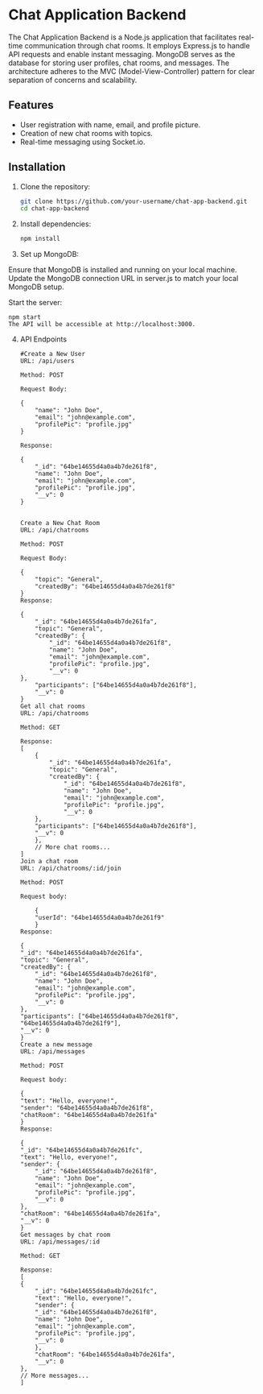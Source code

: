 
# Chat Application Backend

The Chat Application Backend is a Node.js application that facilitates real-time communication through chat rooms. It employs Express.js to handle API requests and enable instant messaging. MongoDB serves as the database for storing user profiles, chat rooms, and messages. The architecture adheres to the MVC (Model-View-Controller) pattern for clear separation of concerns and scalability.

## Features

- User registration with name, email, and profile picture.
- Creation of new chat rooms with topics.
- Real-time messaging using Socket.io.

## Installation

1. Clone the repository:

   ```bash
   git clone https://github.com/your-username/chat-app-backend.git
   cd chat-app-backend
2. Install dependencies:

     ```bash
     npm install

3. Set up MongoDB:

Ensure that MongoDB is installed and running on your local machine.
Update the MongoDB connection URL in server.js to match your local MongoDB setup.

Start the server:

    npm start
    The API will be accessible at http://localhost:3000.

4. API Endpoints
    ```
    #Create a New User
    URL: /api/users

    Method: POST

    Request Body:

    {
        "name": "John Doe",
        "email": "john@example.com",
        "profilePic": "profile.jpg"
    }

    Response:

    {
        "_id": "64be14655d4a0a4b7de261f8",
        "name": "John Doe",
        "email": "john@example.com",
        "profilePic": "profile.jpg",
        "__v": 0
    }


    Create a New Chat Room
    URL: /api/chatrooms

    Method: POST

    Request Body:

    {
        "topic": "General",
        "createdBy": "64be14655d4a0a4b7de261f8"
    }
    Response:

    {
        "_id": "64be14655d4a0a4b7de261fa",
        "topic": "General",
        "createdBy": {
            "_id": "64be14655d4a0a4b7de261f8",
            "name": "John Doe",
            "email": "john@example.com",
            "profilePic": "profile.jpg",
            "__v": 0
    },
        "participants": ["64be14655d4a0a4b7de261f8"],
        "__v": 0
    }
    Get all chat rooms
    URL: /api/chatrooms

    Method: GET

    Response:
    [
        {
            "_id": "64be14655d4a0a4b7de261fa",
            "topic": "General",
            "createdBy": {
                "_id": "64be14655d4a0a4b7de261f8",
                "name": "John Doe",
                "email": "john@example.com",
                "profilePic": "profile.jpg",
                "__v": 0
        },
        "participants": ["64be14655d4a0a4b7de261f8"],
        "__v": 0
        },
        // More chat rooms...
    ]
    Join a chat room
    URL: /api/chatrooms/:id/join

    Method: POST

    Request body:

        {
        "userId": "64be14655d4a0a4b7de261f9"
        }
    Response:

    {
    "_id": "64be14655d4a0a4b7de261fa",
    "topic": "General",
    "createdBy": {
        "_id": "64be14655d4a0a4b7de261f8",
        "name": "John Doe",
        "email": "john@example.com",
        "profilePic": "profile.jpg",
        "__v": 0
    },
    "participants": ["64be14655d4a0a4b7de261f8", "64be14655d4a0a4b7de261f9"],
    "__v": 0
    }
    Create a new message
    URL: /api/messages

    Method: POST

    Request body:

    {
    "text": "Hello, everyone!",
    "sender": "64be14655d4a0a4b7de261f8",
    "chatRoom": "64be14655d4a0a4b7de261fa"
    }
    Response:

    {
    "_id": "64be14655d4a0a4b7de261fc",
    "text": "Hello, everyone!",
    "sender": {
        "_id": "64be14655d4a0a4b7de261f8",
        "name": "John Doe",
        "email": "john@example.com",
        "profilePic": "profile.jpg",
        "__v": 0
    },
    "chatRoom": "64be14655d4a0a4b7de261fa",
    "__v": 0
    }
    Get messages by chat room
    URL: /api/messages/:id

    Method: GET

    Response:
    [
    {
        "_id": "64be14655d4a0a4b7de261fc",
        "text": "Hello, everyone!",
        "sender": {
        "_id": "64be14655d4a0a4b7de261f8",
        "name": "John Doe",
        "email": "john@example.com",
        "profilePic": "profile.jpg",
        "__v": 0
        },
        "chatRoom": "64be14655d4a0a4b7de261fa",
        "__v": 0
    },
    // More messages...
    ]



